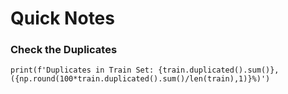 # Quick Notes
### Check the Duplicates
```
print(f'Duplicates in Train Set: {train.duplicated().sum()}, ({np.round(100*train.duplicated().sum()/len(train),1)}%)')
```

